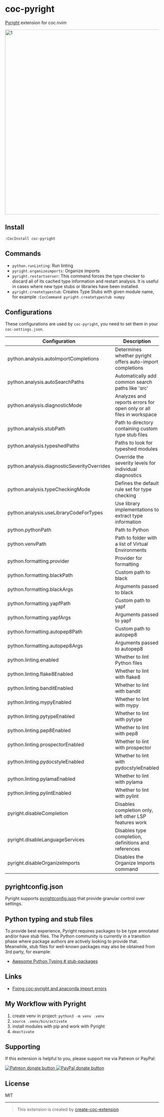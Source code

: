 # coc-pyright

[Pyright](https://github.com/microsoft/pyright) extension for coc.nvim

<img width="603" alt="1" src="https://user-images.githubusercontent.com/345274/64470245-bda9a780-d172-11e9-9fda-48af0617a2ee.png">

## Install

`:CocInstall coc-pyright`

## Commands

- `python.runLinting`: Run linting
- `pyright.organizeimports`: Organize imports
- `pyright.restartserver`: This command forces the type checker to discard all of its cached type information and restart analysis. It is useful in cases where new type stubs or libraries have been installed.
- `pyright.createtypestub`: Creates Type Stubs with given module name, for example `:CocCommand pyright.createtypestub numpy`

## Configurations

These configurations are used by `coc-pyright`, you need to set them in your `coc-settings.json`.

| Configuration | Description | Default |
|  --- | --- | --- |
| python.analysis.autoImportCompletions | Determines whether pyright offers auto-import completions | true |
| python.analysis.autoSearchPaths | Automatically add common search paths like 'src' | true |
| python.analysis.diagnosticMode | Analyzes and reports errors for open only or all files in workspace | openFilesOnly |
| python.analysis.stubPath | Path to directory containing custom type stub files | typings |
| python.analysis.typeshedPaths | Paths to look for typeshed modules | [] |
| python.analysis.diagnosticSeverityOverrides | Override the severity levels for individual diagnostics | {} |
| python.analysis.typeCheckingMode | Defines the default rule set for type checking | basic |
| python.analysis.useLibraryCodeForTypes | Use library implementations to extract type information | true |
| python.pythonPath | Path to Python | python |
| python.venvPath | Path to folder with a list of Virtual Environments | "" |
| python.formatting.provider | Provider for formatting | autopep8 |
| python.formatting.blackPath | Custom path to black | black |
| python.formatting.blackArgs | Arguments passed to black | [] |
| python.formatting.yapfPath | Custom path to yapf | yapf |
| python.formatting.yapfArgs | Arguments passed to yapf | [] |
| python.formatting.autopep8Path | Custom path to autopep8 | autopep8 |
| python.formatting.autopep8Args | Arguments passed to autopep8 | [] |
| python.linting.enabled | Whether to lint Python files | true |
| python.linting.flake8Enabled | Whether to lint with flake8 | false |
| python.linting.banditEnabled | Whether to lint with bandit | false |
| python.linting.mypyEnabled | Whether to lint with mypy | false |
| python.linting.pytypeEnabled | Whether to lint with pytype | false |
| python.linting.pep8Enabled | Whether to lint with pep8 | false |
| python.linting.prospectorEnabled | Whether to lint with prospector | false |
| python.linting.pydocstyleEnabled | Whether to lint with pydocstyleEnabled | false |
| python.linting.pylamaEnabled | Whether to lint with pylama | false |
| python.linting.pylintEnabled | Whether to lint with pylint | false |
| pyright.disableCompletion | Disables completion only, left other LSP features work | false |
| pyright.disableLanguageServices | Disables type completion, definitions and references | false |
| pyright.disableOrganizeImports | Disables the Organize Imports command | false |

## pyrightconfig.json

Pyright supports [pyrightconfig.json](https://github.com/microsoft/pyright/blob/master/docs/configuration.md) that provide granular control over settings.

## Python typing and stub files

To provide best experience, Pyright requires packages to be type annotated
and/or have stub files. The Python community is currently in a transition phase
where package authors are actively looking to provide that. Meanwhile, stub
files for well-known packages may also be obtained from 3rd party, for example:

- [Awesome Python Typing # stub-packages](https://github.com/typeddjango/awesome-python-typing#stub-packages)

## Links

- [Fixing coc-pyright and anaconda import errors](https://hanspinckaers.com/fixing-coc-pyright-and-anaconda-import-errors)

## My Workflow with Pyright

1. create venv in project: `python3 -m venv .venv`
2. `source .venv/bin/activate`
3. install modules with pip and work with Pyright
4. `deactivate`

## Supporting

If this extension is helpful to you, please support me via Patreon or PayPal:

<a href="https://patreon.com/fannheyward"><img src="https://c5.patreon.com/external/logo/become_a_patron_button.png" alt="Patreon donate button" /> </a>
<a href="https://paypal.me/fannheyward"><img src="https://user-images.githubusercontent.com/345274/104303610-41149f00-5505-11eb-88b2-5a95c53187b4.png" alt="PayPal donate button" /> </a>

## License

MIT

---

> This extension is created by [create-coc-extension](https://github.com/fannheyward/create-coc-extension)
